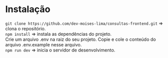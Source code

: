 # Instalação
`git clone https://github.com/dev-moises-lima/consultas-frontend.git` => clona o repositório.<br>
`npm install` => instala as dependências do projeto.<br>
Crie um arquivo .env na raiz do seu projeto. Copie e cole o conteúdo do arquivo .env.example nesse arquivo.<br>
`npm run dev` => inicia o servidor de desenvolvimento.

